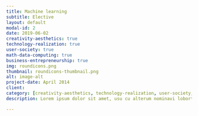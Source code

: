 ```yaml
---
title: Machine learning
subtitle: Elective
layout: default
modal-id: 2
date: 2019-06-02
creativity-aesthetics: true
technology-realization: true
user-society: true
math-data-computing: true
business-entrepreneurship: true
img: roundicons.png
thumbnail: roundicons-thumbnail.png
alt: image-alt
project-date: April 2014
client:
category: [creativity-aesthetics, technology-realization, user-society, math-data-computing, business-entrepreneurship]
description: Lorem ipsum dolor sit amet, usu cu alterum nominavi lobortis. At duo novum diceret. Tantas apeirian vix et, usu sanctus postulant inciderint ut, populo diceret necessitatibus in vim. Cu eum dicam feugiat noluisse.

---
```

